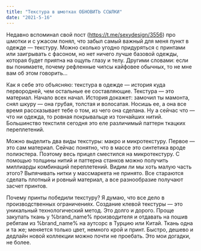 ```yaml
---
title: "Текстура в шмотках ОБНОВИТЬ ССЫЛКИ"
date: "2021-5-16"
---
```


Недавно вспоминал свой пост (https://t.me/sexydesign/3556) про шмотки и с ужасом понял, что забыл самый важный для меня пункт в одежде — текстуру. Можно сколько угодно придуряться с принтами или заигрывать с фасоном, но нет ничего лучше базовой одежды, которая будет приятна на ощупь глазу и телу. Другими словами: если вы понимаете, почему рефленные чипсы кайфовее обычных, то не мне вам об этом говорить...

Как я себе это объясняю: текстура в одежде — история куда первородней, чем остальные ее составляющие. Текстура — это материал. Начало всех начал. История докажет: замочил ты мамонта, снял шкуру —  она грубая, толстая и волосатая. Носишь ее, а она все время рассказывает тебе о том, из чего она сделана. Ну а сейчас что — что ни одежда, то ровная покрывальце из тончайших нитий. Большинство текстиля сегодня это еле различимый паттерн ткацких переплетений. 

Можно выделить два виды текстуры: макро и микротекстуру. Первое — это сам материал. Сейчас понятно, что в массе это синтетика вроде полиэстера. Поэтому весь прицел сместился на микротекстуру. С помощью толщины нитий и паттерна станков можно получить миллиарды комбинаций переплетений. Видим ли мы хоть малую часть этого? Выпячивать нитки у массмаркета не принято. Все стараются сделать плотный и ровный материал, а все разнообразие получают засчет принтов. 

Почему принты победили текстуру? Я думаю, что все дело в производственных ограничениях. Создание клевой текстуры — это уникальный технологический метод. Это долго и дорого. Проще закупать ткань у %brand_name% производителя и отдавать на пошив ребятам из %brand_name% на аутсорс в Турцию или Китай. Ткань одна и та же; меняется только цвет, немного крой и принт. Быстро, дешево и дедлайн новой коллекции можно почти не проебать. Это мои догадки, не более.